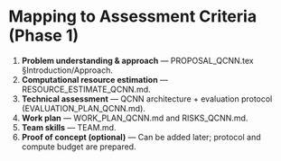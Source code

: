 # Mapping to Assessment Criteria (Phase 1)

1) **Problem understanding & approach** — PROPOSAL_QCNN.tex §Introduction/Approach.  
2) **Computational resource estimation** — RESOURCE_ESTIMATE_QCNN.md.  
3) **Technical assessment** — QCNN architecture + evaluation protocol (EVALUATION_PLAN_QCNN.md).  
4) **Work plan** — WORK_PLAN_QCNN.md and RISKS_QCNN.md.  
5) **Team skills** — TEAM.md.  
6) **Proof of concept (optional)** — Can be added later; protocol and compute budget are prepared.
